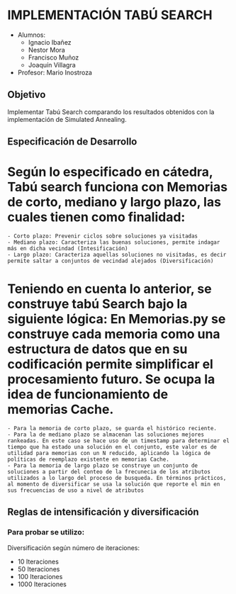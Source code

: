 # IMPLEMENTACIÓN TABÚ SEARCH 

- Alumnos: 
	- Ignacio Ibañez
	- Nestor Mora 
	- Francisco Muñoz
	- Joaquín Villagra
- Profesor: Mario Inostroza

## Objetivo
Implementar Tabú Search comparando los resultados obtenidos con la implementación de Simulated Annealing.  


## Especificación de Desarrollo

Según lo especificado en cátedra, Tabú search funciona con Memorias de corto, mediano y largo plazo, las cuales tienen como finalidad:
====================================================

	- Corto plazo: Prevenir ciclos sobre soluciones ya visitadas
	- Mediano plazo: Caracteriza las buenas soluciones, permite indagar más en dicha vecindad (Intesificación)
	- Largo plazo: Caracteriza aquellas soluciones no visitadas, es decir permite saltar a conjuntos de vecindad alejados (Diversificación)

Teniendo en cuenta lo anterior, se construye tabú Search bajo la siguiente lógica: 
En Memorias.py se construye cada memoria como una estructura de datos que en su codificación permite simplificar el procesamiento futuro. Se ocupa la idea de funcionamiento de memorias Cache.
====================================================

	- Para la memoria de corto plazo, se guarda el histórico reciente.
	- Para la de mediano plazo se almacenan las soluciones mejores rankeadas. En este caso se hace uso de un timestamp para determinar el tiempo que ha estado una solución en el conjunto, este valor es de utilidad para memorias con un N reducido, aplicando la lógica de políticas de reemplazo existente en memorias Cache.
	- Para la memoria de largo plazo se construye un conjunto de soluciones a partir del conteo de la frecunecia de los atributos utilizados a lo largo del proceso de busqueda. En términos prácticos, al momento de diversificar se usa la solución que reporte el min en sus frecuencias de uso a nivel de atributos 


## Reglas de intensificación y diversificación

### Para probar se utilizo:

Diversificación según número de iteraciones:
- 10 Iteraciones
- 50 Iteraciones
- 100 Iteraciones
- 1000 Iteraciones
